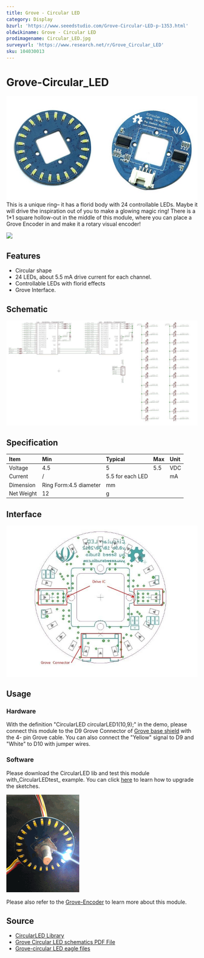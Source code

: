 ```yaml
---
title: Grove - Circular LED
category: Display
bzurl: 'https://www.seeedstudio.com/Grove-Circular-LED-p-1353.html'
oldwikiname: Grove - Circular LED
prodimagename: Circular_LED.jpg
surveyurl: 'https://www.research.net/r/Grove_Circular_LED'
sku: 104030013
---
```


# Grove-Circular\_LED

![](https://github.com/SeeedDocument/Grove-Circular_LED/raw/master/img/Circular_LED.jpg) This is a unique ring– it has a florid body with 24 controllable LEDs. Maybe it will drive the inspiration out of you to make a glowing magic ring! There is a 1\*1 square hollow-out in the middle of this module, where you can place a Grove Encoder in and make it a rotary visual encoder!

[![](https://github.com/SeeedDocument/Seeed-WiKi/raw/master/docs/images/300px-Get_One_Now_Banner-ragular.png)](https://www.seeedstudio.com/Grove-Circular-LED-p-1353.html)

## Features

* Circular shape
* 24 LEDs, about 5.5 mA drive current for each channel.
* Controllable LEDs with florid effects
* Grove Interface.

## Schematic

![](https://github.com/SeeedDocument/Grove-Circular_LED/raw/master/img/Circular_LED_schmatic.jpg)

## Specification

|  Item |  Min |  Typical |  Max |  Unit |
| :--- | :--- | :--- | :--- | :--- |
|  Voltage |  4.5 |  5 |  5.5 |  VDC |
|  Current |  / |  5.5 for each LED |  |  mA |
|  Dimension |  Ring Form:4.5 diameter |  mm |  |  |
|  Net Weight |  12 |  g |  |  |

## Interface

![](https://github.com/SeeedDocument/Grove-Circular_LED/raw/master/img/Circular_LED_Interface.jpg)

## Usage

### Hardware

With the definition "CircularLED circularLED1\(10,9\);" in the demo, please connect this module to the D9 Grove Connector of [Grove base shield](/Base_shield_v2) with the 4- pin Grove cable. You can also connect the "Yellow" signal to D9 and "White" to D10 with jumper wires.

### Software

Please download the CircularLED lib and test this module with_CircularLEDtest_ example. You can click [here](/Upload_Code) to learn how to upgrade the sketches.

![](https://github.com/SeeedDocument/Grove-Circular_LED/raw/master/img/Circular_LED_shining.gif)

Please also refer to the [Grove-Encoder](/Grove-Encoder) to learn more about this module.

## Source

* [CircularLED Library](https://github.com/SeeedDocument/Grove-Circular_LED/raw/master/res/CircularLED.zip)
* [Grove Circular LED schematics PDF File](https://github.com/SeeedDocument/Grove-Circular_LED/raw/master/res/Circular_LED_v0.9b.pdf)
* [Grove-circular LED eagle files](https://github.com/SeeedDocument/Grove-Circular_LED/raw/master/res/Grove-circular_LED_eagle_files.zip)

